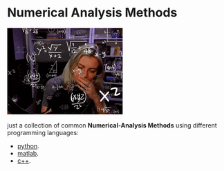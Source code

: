 # Numerical Analysis Methods
<p>
<img src="./assets/picture01.gif" />
</p>

just a collection of common **Numerical-Analysis Methods** using different programming languages:
- [python](./python/).
- [matlab](./matlab/).
- [c++](./cpp/).
